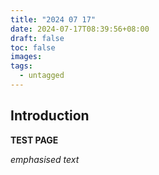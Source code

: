 ```yaml
---
title: "2024 07 17"
date: 2024-07-17T08:39:56+08:00
draft: false
toc: false
images:
tags:
  - untagged
---
```


## Introduction

**TEST PAGE**

*emphasised text*

